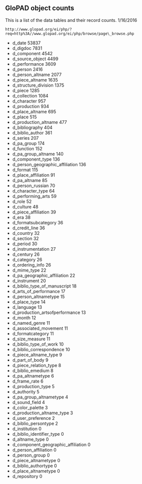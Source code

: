 ## GloPAD object counts

This is a list of the data tables and their record counts.	1/16/2016

`http://www.glopad.org/ei/php/?req=http%3A//www.glopad.org/ei/php/browse/page\_browse.php`

* d\_date	53837
* d\_digdoc	7831
* d\_component	4542
* d\_source\_object	4499
* d\_performance	3609
* d\_person	2416
* d\_person\_altname	2077
* d\_piece\_altname	1635
* d\_structure\_division	1375
* d\_piece	1285
* d\_collection	1084
* d\_character	957
* d\_production	934
* d\_place\_altname	695
* d\_place	515
* d\_production\_altname	477
* d\_bibliography	404
* d\_biblio\_author	361
* d\_series	207
* d\_pa\_group	174
* d\_function	152
* d\_pa\_group\_altname	140
* d\_component\_type	136
* d\_person\_geographic\_affiliation	136
* d\_format	115
* d\_place\_affiliation	91
* d\_pa\_altname	85
* d\_person\_russian	70
* d\_character\_type	64
* d\_performing\_arts	59
* d\_role	52
* d\_culture	48
* d\_piece\_affiliation	39
* d\_era	38
* d\_formatsubcategory	36
* d\_credit\_line	36
* d\_country	32
* d\_section	32
* d\_period	30
* d\_instrumentation	27
* d\_century	26
* d\_category	26
* d\_ordering\_info	26
* d\_mime\_type	22
* d\_pa\_geographic\_affiliation	22
* d\_instrument	20
* d\_biblio\_type\_of\_manuscript	18
* d\_arts\_of\_performance	17
* d\_person\_altnametype	15
* d\_place\_type	14
* d\_language	13
* d\_production\_artsofperformance	13
* d\_month	12
* d\_named\_genre	11
* d\_associated\_movement	11
* d\_formatcategory	11
* d\_size\_measure	11
* d\_biblio\_type\_of\_work	10
* d\_biblio\_correspondence	10
* d\_piece\_altname\_type	9
* d\_part\_of\_body	9
* d\_piece\_relation\_type	8
* d\_biblio\_emedium	8
* d\_pa\_altnametype	6
* d\_frame\_rate	6
* d\_production\_type	5
* d\_authority	5
* d\_pa\_group\_altnametype	4
* d\_sound\_field	4
* d\_color\_palette	3
* d\_production\_altname\_type	3
* d\_user\_preference	2
* d\_biblio\_persontype	2
* d\_institution	0
* d\_biblio\_identifier\_type	0
* d\_altname\_type	0
* d\_component\_geographic\_affiliation	0
* d\_person\_affiliation	0
* d\_person\_group	0
* d\_piece\_altnametype	0
* d\_biblio\_authortype	0
* d\_place\_altnametype	0
* d\_repository	0
